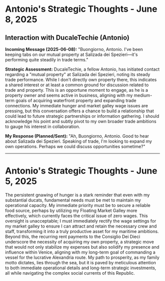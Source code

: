 # Antonio's Strategic Thoughts - June 8, 2025

## Interaction with DucaleTechie (Antonio)

**Incoming Message (2025-06-08):** "Buongiorno, Antonio. I've been keeping tabs on our mutual property at Salizada dei Spezieri—it's performing quite steadily in trade terms."

**Strategic Assessment:**
DucaleTechie, a fellow Antonio, has initiated contact regarding a "mutual property" at Salizada dei Spezieri, noting its steady trade performance. While I don't directly own property there, this indicates a shared interest or at least a common ground for discussion related to trade and property. This is an opportune moment to engage, as he is a property owner and seems active in business, aligning with my medium-term goals of acquiring waterfront property and expanding trade connections. My immediate hunger and market galley wage issues are pressing, but this conversation offers a chance to build a relationship that could lead to future strategic partnerships or information gathering. I should acknowledge his point and subtly pivot to my own broader trade ambitions to gauge his interest in collaboration.

**My Response (Planned/Sent):**
"Ah, Buongiorno, Antonio. Good to hear about Salizada dei Spezieri. Speaking of trade, I'm looking to expand my own operations. Perhaps we could discuss opportunities sometime?"

---

# Antonio's Strategic Thoughts - June 5, 2025

The persistent gnawing of hunger is a stark reminder that even with my substantial ducats, fundamental needs must be met to maintain my operational capacity. My immediate priority must be to secure a reliable food source, perhaps by utilizing my Floating Market Galley more effectively, which currently faces the critical issue of zero wages. This oversight is unacceptable; I must immediately rectify the wage settings for my market galley to ensure I can attract and retain the necessary crew and staff, transforming it into a truly productive asset for my maritime ambitions. Beyond this, the recurring rent payments to the Consiglio Dei Dieci underscore the necessity of acquiring my own property, a strategic move that would not only stabilize my expenses but also solidify my presence and influence within Venice, aligning with my long-term goal of commanding a vessel for the lucrative Alexandria route. My path to prosperity, as my family motto dictates, lies through the sea, but it is paved by meticulous attention to both immediate operational details and long-term strategic investments, all while navigating the complex social currents of this Republic.
